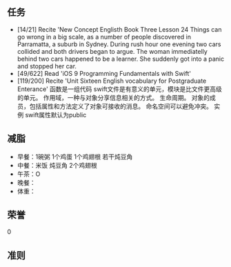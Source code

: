 
## 任务 ##
* [14/21] Recite 'New Concept Englisth Book Three Lesson 24
Things can go wrong in a big scale, as a number of people discovered in Parramatta, a suburb in Sydney.
During rush hour one evening two cars collided and both drivers began to argue.
The woman immediatelly behind two cars happened to be a learner.
She suddenly got into a panic and stopped her car.
* [49/622] Read 'iOS 9 Programming Fundamentals with Swift'
* [119/200] Recite 'Unit Sixteen English vocabulary for Postgraduate Enterance'
函数是一组代码 swift文件是有意义的单元，模块是比文件更高级的单元。
作用域，一种与对象分享信息相关的方式。
生命周期。
对象的成员，包括属性和方法定义了对象可接收的消息。
命名空间可以避免冲突。
实例
swift属性默认为public

## 减脂 ##
* 早餐：1碗粥 1个鸡蛋 1个鸡翅根 若干炖豆角
* 中餐：米饭 炖豆角 2个鸡翅根
* 午茶：O
* 晚餐：
* 体重：

## 荣誉 ##
0

## 准则 ##
